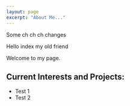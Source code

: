 ```yaml
---
layout: page
excerpt: "About Me..."
---
```


Some ch ch ch changes

Hello index my old friend

Welcome to my page.

## Current Interests and Projects:

- Test 1
- Test 2
